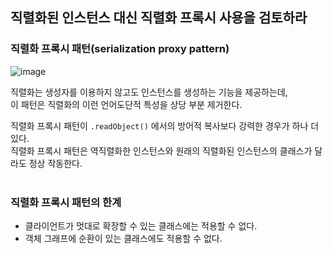 ## 직렬화된 인스턴스 대신 직렬화 프록시 사용을 검토하라


### 직렬화 프록시 패턴(serialization proxy pattern)
![image](https://user-images.githubusercontent.com/57446639/165578676-4b510927-0fe6-475b-939a-a2c1108fd3f4.png)


직렬화는 생성자를 이용하지 않고도 인스턴스를 생성하는 기능을 제공하는데,<br>
이 패턴은 직렬화의 이런 언어도단적 특성을 상당 부분 제거한다.

직렬화 프록시 패턴이 `.readObject()` 에서의 방어적 복사보다 강력한 경우가 하나 더 있다.<br>
직렬화 프록시 패턴은 역직렬화한 인스턴스와 원래의 직렬화된 인스턴스의 클래스가 달라도 정상 작동한다.
<br><br>

### 직렬화 프록시 패턴의 한계
* 클라이언트가 멋대로 확장할 수 있는 클래스에는 적용할 수 없다.
* 객체 그래프에 순환이 있는 클래스에도 적용할 수 없다.
